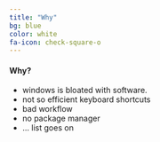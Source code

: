 ```yaml
---
title: "Why"
bg: blue
color: white
fa-icon: check-square-o
---
```


#### Why?

- windows is bloated with software.
- not so efficient keyboard shortcuts
- bad workflow
- no package manager
- ... list goes on